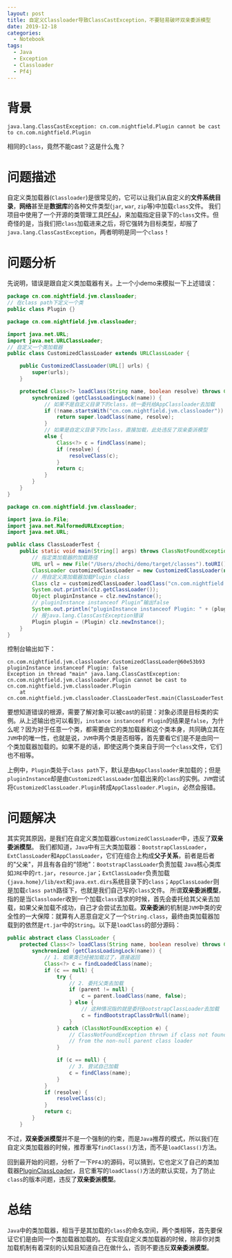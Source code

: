 ```yaml
---
layout: post
title: 自定义Classloader导致ClassCastException，不要轻易破坏双亲委派模型
date: 2019-12-18
categories:
  - Notebook
tags:
  - Java
  - Exception
  - Classloader
  - Pf4j
---
```


# 背景

~~~
java.lang.ClassCastException: cn.com.nightfield.Plugin cannot be cast to cn.com.nightfield.Plugin
~~~
相同的`class`，竟然不能cast？这是什么鬼？

# 问题描述

自定义类加载器(`Classloader`)是很常见的，它可以让我们从自定义的**文件系统目录**，**网络**甚至是**数据库**的各种文件类型(`jar`, `war`, `zip`等)中加载`class`文件。
我们项目中使用了一个开源的类管理工具[PF4J](https://github.com/pf4j/pf4j)，来加载指定目录下的`class`文件。但奇怪的是，当我们把`class`加载进来之后，将它强转为目标类型，却报了`java.lang.ClassCastException`，两者明明是同一个`class`！

# 问题分析

先说明，错误是跟自定义类加载器有关。上一个小demo来模拟一下上述错误：
~~~java
package cn.com.nightfield.jvm.classloader;
// 在class path下定义一个类
public class Plugin {}
~~~
~~~java
package cn.com.nightfield.jvm.classloader;

import java.net.URL;
import java.net.URLClassLoader;
// 自定义一个类加载器
public class CustomizedClassLoader extends URLClassLoader {

    public CustomizedClassLoader(URL[] urls) {
        super(urls);
    }

    protected Class<?> loadClass(String name, boolean resolve) throws ClassNotFoundException {
        synchronized (getClassLoadingLock(name)) {
            // 如果不是自定义目录下的class，统一委托给AppClassloader去加载
            if (!name.startsWith("cn.com.nightfield.jvm.classloader")) {
                return super.loadClass(name, resolve);
            }
            // 如果是自定义目录下的class，直接加载，此处违反了双亲委派模型
            else {
                Class<?> c = findClass(name);
                if (resolve) {
                    resolveClass(c);
                }
                return c;
            }
        }
    }
}
~~~
~~~java
package cn.com.nightfield.jvm.classloader;

import java.io.File;
import java.net.MalformedURLException;
import java.net.URL;

public class ClassLoaderTest {
    public static void main(String[] args) throws ClassNotFoundException, IllegalAccessException, InstantiationException, MalformedURLException {
        // 指定类加载器的加载路径
        URL url = new File("/Users/zhochi/demo/target/classes").toURI().toURL();
        ClassLoader customizedClassLoader = new CustomizedClassLoader(new URL[]{url});
        // 用自定义类加载器加载Plugin class
        Class clz = customizedClassLoader.loadClass("cn.com.nightfield.jvm.classloader.Plugin");
        System.out.println(clz.getClassLoader());
        Object pluginInstance = clz.newInstance();
        // pluginInstance instanceof Plugin”输出false
        System.out.println("pluginInstance instanceof Plugin: " + (pluginInstance instanceof Plugin));
        // 报java.lang.ClassCastException错误
        Plugin plugin = (Plugin) clz.newInstance();
    }
}
~~~

控制台输出如下：
~~~
cn.com.nightfield.jvm.classloader.CustomizedClassLoader@60e53b93
pluginInstance instanceof Plugin: false
Exception in thread "main" java.lang.ClassCastException: cn.com.nightfield.jvm.classloader.Plugin cannot be cast to cn.com.nightfield.jvm.classloader.Plugin
	at cn.com.nightfield.jvm.classloader.ClassLoaderTest.main(ClassLoaderTest.java:19)
~~~

要想知道错误的根源，需要了解对象可以被cast的前提：对象必须是目标类的实例。从上述输出也可以看到，`instance instanceof Plugin`的结果是`false`，为什么呢？因为对于任意一个类，都需要由它的类加载器和这个类本身，共同确立其在`JVM`中的唯一性，也就是说，`JVM`中两个类是否相等，首先要看它们是不是由同一个类加载器加载的。如果不是的话，即使这两个类来自于同一个`class`文件，它们也不相等。

上例中，`Plugin`类处于`class path`下，默认是由`AppClassloader`来加载的；但是`pluginInstance`却是由`CustomizedClassLoader`加载出来的`class`的实例。`JVM`尝试将`CustomizedClassLoader.Plugin`转成`AppClassloader.Plugin`，必然会报错。

# 问题解决

其实究其原因，是我们在自定义类加载器`CustomizedClassLoader`中，违反了**双亲委派模型**。
我们都知道，`Java`中有三大类加载器：`BootstrapClassLoader`，`ExtClassLoader`和`AppClassLoader`，它们在组合上构成**父子关系**，前者是后者的"父亲"，并且有各自的“领地”：`BootstrapClassLoader`负责加载 `Java`核心类库如`JRE`中的`rt.jar`，`resource.jar`；`ExtClassLoader`负责加载`{java.home}/lib/ext`和`java.ext.dirs`系统目录下的`class`；`AppClassLoader`则是加载`class path`路径下，也就是我们自己写的`class`文件。
所谓**双亲委派模型**，指的是当`Classloader`收到一个加载`class`请求的时候，首先会委托给其父亲去加载，如果父亲加载不成功，自己才会尝试去加载。**双亲委派**的机制是`JVM`中类的安全性的一大保障：就算有人恶意自定义了一个`String.class`，最终由类加载器加载到的依然是`rt.jar`中的`String`。以下是`loadClass`的部分源码：
~~~java
public abstract class ClassLoader {
    protected Class<?> loadClass(String name, boolean resolve) throws ClassNotFoundException {
        synchronized (getClassLoadingLock(name)) {
            // 1. 如果类已经被加载过了，直接返回
            Class<?> c = findLoadedClass(name);
            if (c == null) {
                try {
                    // 2. 委托父类去加载
                    if (parent != null) {
                        c = parent.loadClass(name, false);
                    } else {
                        // 这种情况指的就是委托BootstrapClassLoader去加载
                        c = findBootstrapClassOrNull(name);
                    }
                } catch (ClassNotFoundException e) {
                    // ClassNotFoundException thrown if class not found
                    // from the non-null parent class loader
                }

                if (c == null) {
                    // 3. 尝试自己加载
                    c = findClass(name);
                }
            }
            if (resolve) {
                resolveClass(c);
            }
            return c;
        }
    }
~~~

不过，**双亲委派模型**并不是一个强制的约束，而是`Java`推荐的模式，所以我们在自定义类加载器的时候，推荐重写`findClass()`方法，而不是`loadClass()`方法。

回到最开始的问题，分析了一下`PF4J`的源码，可以猜到，它也定义了自己的类加载器[PluginClassLoader](https://github.com/pf4j/pf4j/blob/master/pf4j/src/main/java/org/pf4j/PluginClassLoader.java)，且它重写的`loadClass()`方法的默认实现，为了防止`class`的版本问题，违反了**双亲委派模型**。

# 总结

`Java`中的类加载器，相当于是其加载的`class`的命名空间，两个类相等，首先要保证它们是由同一个类加载器加载的。
在实现自定义类加载器的时候，除非你对类加载机制有着深刻的认知且知道自己在做什么，否则不要违反**双亲委派模型**。